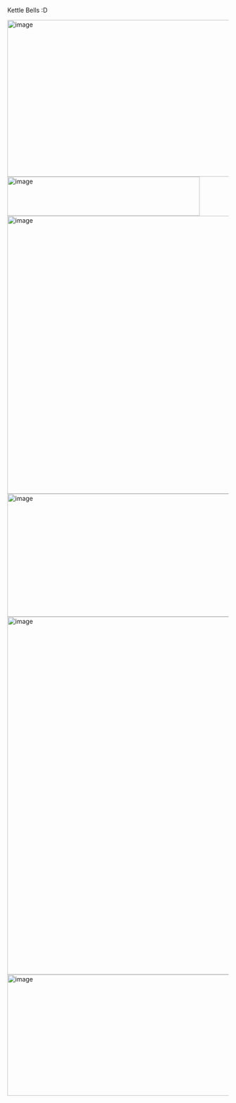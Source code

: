 Kettle Bells :D 


<img width="975" height="357" alt="image" src="https://github.com/user-attachments/assets/24d2735d-97a0-4cc3-b7af-fe63e33325b8" />



<img width="438" height="89" alt="image" src="https://github.com/user-attachments/assets/fe665511-74d3-47b0-bf60-972b6741bdde" />



<img width="822" height="633" alt="image" src="https://github.com/user-attachments/assets/0217d67f-3ae4-4457-958a-b50f36163e7e" />



<img width="817" height="280" alt="image" src="https://github.com/user-attachments/assets/fa0cef8f-4b4b-4286-aa11-fa3cd68c5f97" />


<img width="975" height="815" alt="image" src="https://github.com/user-attachments/assets/3c7c6dc7-6fdf-463f-ab5a-e4d167ca5b7c" />


<img width="569" height="276" alt="image" src="https://github.com/user-attachments/assets/b808a1fe-5441-42f5-8587-d3f24f0415bc" />
